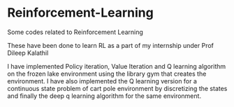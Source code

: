 # Reinforcement-Learning
Some codes related to Reinforcement Learning

These have been done to learn RL as a part of my internship under Prof Dileep Kalathil

I have implemented Policy iteration, Value Iteration and Q learning algorithm on the frozen lake environment using the library gym that creates the environment.
I have also implemented the Q learning version for a continuous state problem of cart pole environment by discretizing the states and finally the deep q learning algorithm for the same environment.
